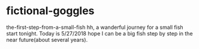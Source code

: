 # fictional-goggles
the-first-step-from-a-small-fish
hh, a wanderful journey for a small fish start tonight.
Today is 5/27/2018
hope I can be a big fish step by step in the near future(about several years).

